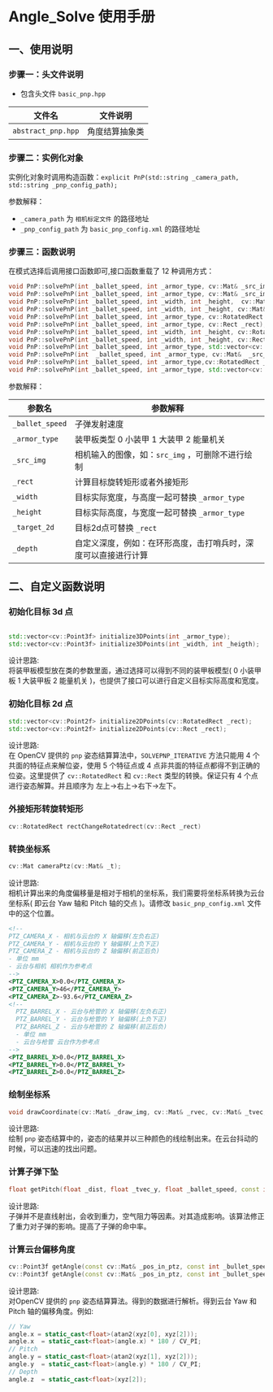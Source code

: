 # Angle_Solve 使用手册


## 一、使用说明

### 步骤一：头文件说明

- 包含头文件 `basic_pnp.hpp`

| 文件名                  | 文件说明                                   |
| ---------------------- | ------------------------------------------- |
| `abstract_pnp.hpp`     | 角度结算抽象类           |
### 步骤二：实例化对象

实例化对象时调用构造函数：`explicit PnP(std::string _camera_path, std::string _pnp_config_path);`

参数解释：
- `_camera_path` 为 `相机标定文件` 的路径地址
- `_pnp_config_path` 为 `basic_pnp_config.xml` 的路径地址
  
### 步骤三：函数说明

在模式选择后调用接口函数即可,接口函数重载了 12 种调用方式：

  ```cpp
  void PnP::solvePnP(int _ballet_speed, int _armor_type, cv::Mat& _src_img, cv::RotatedRect _rect);
  void PnP::solvePnP(int _ballet_speed, int _armor_type, cv::Mat& _src_img, cv::Rect _rect);
  void PnP::solvePnP(int _ballet_speed, int _width, int _height,  cv::Mat& _src_img, cv::RotatedRect _rect);
  void PnP::solvePnP(int _ballet_speed, int _width, int _height, cv::Mat& _src_img, cv::Rect _rect);
  void PnP::solvePnP(int _ballet_speed, int _armor_type, cv::RotatedRect _rect);            
  void PnP::solvePnP(int _ballet_speed, int _armor_type, cv::Rect _rect);
  void PnP::solvePnP(int _ballet_speed, int _width, int _height, cv::RotatedRect _rect);
  void PnP::solvePnP(int _ballet_speed, int _width, int _height, cv::Rect _rect);
  void PnP::solvePnP(int _ballet_speed, int _armor_type, std::vector<cv::Point2f> _target_2d);
  void PnP::solvePnP(int  _ballet_speed, int _armor_type, cv::Mat&  _src_img, std::vector<cv::Point2f> _target_2d);
  void PnP::solvePnP(int _ballet_speed, int _armor_type,cv::RotatedRect _rect, int _depth);
  void PnP::solvePnP(int _ballet_speed, int _armor_type, std::vector<cv::Point2f> _target_2d, int _depth);


  ```
  参数解释：

  |      参数名         |           参数解释             |
  | ------------------ | -----------------------------|
  | `_ballet_speed`    | 子弹发射速度 |
  | `_armor_type`      | 装甲板类型 0 小装甲 1 大装甲 2 能量机关| 
  | `_src_img`         | 相机输入的图像，如：`src_img` ，可删除不进行绘制 |
  | `_rect`            | 计算目标旋转矩形或者外接矩形 |
  | `_width`           | 目标实际宽度，与高度一起可替换 `_armor_type` |
  | `_height`          | 目标实际高度，与宽度一起可替换 `_armor_type` | 
  | `_target_2d`       | 目标2d点可替换 `_rect` |
  | `_depth`           | 自定义深度，例如：在环形高度，击打哨兵时，深度可以直接进行计算 |

## 二、自定义函数说明

### 初始化目标 3d 点

  ```cpp

  std::vector<cv::Point3f> initialize3DPoints(int _armor_type);
  std::vector<cv::Point3f> initialize3DPoints(int _width, int _heigth);
  ```
  设计思路:  
  将装甲板模型放在类的参数里面，通过选择可以得到不同的装甲板模型( 0 小装甲板 1 大装甲板 2 能量机关 )，也提供了接口可以进行自定义目标实际高度和宽度。
### 初始化目标 2d 点

  ```cpp
  std::vector<cv::Point2f> initialize2DPoints(cv::RotatedRect _rect);
  std::vector<cv::Point2f> initialize2DPoints(cv::Rect _rect);
  ```
  设计思路:  
  在 OpenCV 提供的 `pnp` 姿态结算算法中，`SOLVEPNP_ITERATIVE` 方法只能用 4 个共面的特征点来解位姿，使用 5 个特征点或 4 点非共面的特征点都得不到正确的位姿。这里提供了 `cv::RotatedRect` 和 `cv::Rect` 类型的转换。保证只有 4 个点进行姿态解算。并且顺序为 左上->右上->右下->左下。
### 外接矩形转旋转矩形

  ```cpp
  cv::RotatedRect rectChangeRotatedrect(cv::Rect _rect)
  ```

### 转换坐标系

  ```cpp
  cv::Mat cameraPtz(cv::Mat& _t);
  ```
  设计思路:  
  相机计算出来的角度偏移量是相对于相机的坐标系，我们需要将坐标系转换为云台坐标系( 即云台 Yaw 轴和 Pitch 轴的交点 )。请修改 `basic_pnp_config.xml` 文件中的这个位置。
  ```xml
  <!--
  PTZ_CAMERA_X - 相机与云台的 X 轴偏移(左负右正)
  PTZ_CAMERA_Y - 相机与云台的 Y 轴偏移(上负下正)
  PTZ_CAMERA_Z - 相机与云台的 Z 轴偏移(前正后负)
  - 单位 mm
  - 云台与相机 相机作为参考点
  -->
  <PTZ_CAMERA_X>0.0</PTZ_CAMERA_X>
  <PTZ_CAMERA_Y>46</PTZ_CAMERA_Y>
  <PTZ_CAMERA_Z>-93.6</PTZ_CAMERA_Z>
  <!-- 
    PTZ_BARREL_X - 云台与枪管的 X 轴偏移(左负右正)
    PTZ_BARREL_Y - 云台与枪管的 Y 轴偏移(上负下正)
    PTZ_BARREL_Z - 云台与枪管的 Z 轴偏移(前正后负)
    - 单位 mm
    - 云台与枪管 云台作为参考点
  -->
  <PTZ_BARREL_X>0.0</PTZ_BARREL_X>
  <PTZ_BARREL_Y>0.0</PTZ_BARREL_Y>
  <PTZ_BARREL_Z>0.0</PTZ_BARREL_Z>
  ```
### 绘制坐标系

  ```cpp
  void drawCoordinate(cv::Mat& _draw_img, cv::Mat& _rvec, cv::Mat& _tvec,cv::Mat& _cameraMatrix, cv::Mat& _distcoeffs);
  ```
  设计思路:  
  绘制 `pnp` 姿态结算中的，姿态的结果并以三种颜色的线绘制出来。在云台抖动的时候，可以迅速的找出问题。
### 计算子弹下坠

  ```cpp
  float getPitch(float _dist, float _tvec_y, float _ballet_speed, const int _company = 1);
  ```
  设计思路:  
  子弹并不是直线射出，会收到重力，空气阻力等因素。对其造成影响。该算法修正了重力对子弹的影响。提高了子弹的命中率。
### 计算云台偏移角度

  ```cpp
  cv::Point3f getAngle(const cv::Mat& _pos_in_ptz, const int _bullet_speed, const int _company);
  cv::Point3f getAngle(const cv::Mat& _pos_in_ptz, const int _bullet_speed, const int _company, const int _depth);
  ```
  设计思路:  
  对OpenCV 提供的 `pnp` 姿态结算算法。得到的数据进行解析。得到云台 Yaw 和 Pitch 轴的偏移角度。例如:
  ```cpp
  // Yaw
  angle.x = static_cast<float>(atan2(xyz[0], xyz[2]));
  angle.x  = static_cast<float>(angle.x) * 180 / CV_PI;
  // Pitch
  angle.y = static_cast<float>(atan2(xyz[1], xyz[2]));
  angle.y  = static_cast<float>(angle.y) * 180 / CV_PI;
  // Depth
  angle.z  = static_cast<float>(xyz[2]);
  ```
